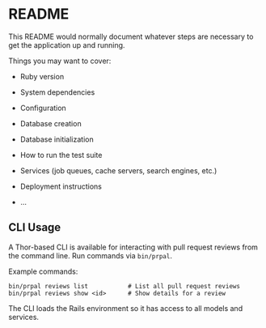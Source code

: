 # README

This README would normally document whatever steps are necessary to get the
application up and running.

Things you may want to cover:

* Ruby version

* System dependencies

* Configuration

* Database creation

* Database initialization

* How to run the test suite

* Services (job queues, cache servers, search engines, etc.)

* Deployment instructions

* ...

## CLI Usage

A Thor-based CLI is available for interacting with pull request reviews from the command line. Run commands via `bin/prpal`.

Example commands:

```
bin/prpal reviews list           # List all pull request reviews
bin/prpal reviews show <id>      # Show details for a review
```

The CLI loads the Rails environment so it has access to all models and services.

